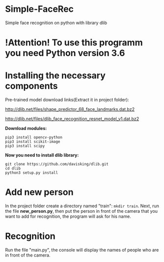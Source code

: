 # Simple-FaceRec
Simple face recognition on python with library dlib

# !Attention! To use this programm you need Python version 3.6

# Installing the necessary components
Pre-trained model download links(Extract it in project folder):

http://dlib.net/files/shape_predictor_68_face_landmarks.dat.bz2
    
http://dlib.net/files/dlib_face_recognition_resnet_model_v1.dat.bz2
    
**Download modules:**
~~~
pip3 install opencv-python 
pip3 install scikit-image
pip3 install scipy
~~~     

**Now you need to install dlib library:**
~~~
git clone https://github.com/davisking/dlib.git
cd dlib
python3 setup.py install
~~~ 
    
# Add new person
In the project folder create a directory named "train": `mkdir train`. Next, run the file **new_person.py**, then put the person in front of the camera that you want to add for recognition, the program will ask for his name. 

# Recognition
Run the file "main.py", the console will display the names of people who are in front of the camera.
